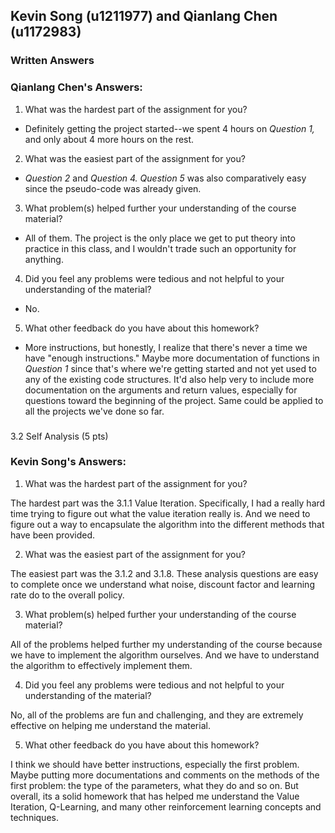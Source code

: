 ## Kevin Song (u1211977) and Qianlang Chen (u1172983)

### Written Answers

### Qianlang Chen's Answers:

1. What was the hardest part of the assignment for you?

- Definitely getting the project started--we spent 4 hours on _Question 1,_ and only about 4 more hours on the rest.

2. What was the easiest part of the assignment for you?

- _Question 2_ and _Question 4._ _Question 5_ was also comparatively easy since the pseudo-code was already given.

3. What problem(s) helped further your understanding of the course material?

- All of them. The project is the only place we get to put theory into practice in this class, and I wouldn't trade such an opportunity for anything.

4. Did you feel any problems were tedious and not helpful to your understanding of the material?

- No.

5. What other feedback do you have about this homework?

- More instructions, but honestly, I realize that there's never a time we have "enough instructions." Maybe more documentation of functions in _Question 1_ since that's where we're getting started and not yet used to any of the existing code structures. It'd also help very to include more documentation on the arguments and return values, especially for questions toward the beginning of the project. Same could be applied to all the projects we've done so far.

###

3.2 Self Analysis (5 pts)

### Kevin Song's Answers:

1. What was the hardest part of the assignment for you?

The hardest part was the 3.1.1 Value Iteration. Specifically, I had a really hard time trying to figure out what the value iteration really is. And we need to figure out a way to encapsulate the algorithm into the different methods that have been provided.

2. What was the easiest part of the assignment for you?

The easiest part was the 3.1.2 and 3.1.8. These analysis questions are easy to complete once we understand what noise, discount factor and learning rate do to the overall policy.

3. What problem(s) helped further your understanding of the course material?

All of the problems helped further my understanding of the course because we have to implement the algorithm ourselves. And we have to understand the algorithm to effectively implement them.

4. Did you feel any problems were tedious and not helpful to your understanding of the material?

No, all of the problems are fun and challenging, and they are extremely effective on helping me understand the material.

5. What other feedback do you have about this homework?

I think we should have better instructions, especially the first problem. Maybe putting more documentations and comments on the methods of the first problem: the type of the parameters, what they do and so on. But overall, its a solid homework that has helped me understand the Value Iteration, Q-Learning, and many other reinforcement learning concepts and techniques.
